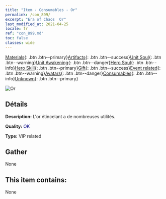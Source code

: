 ```yaml
---
title: "Item - Consumables - Or"
permalink: /con_899/
excerpt: "Era of Chaos  Or"
last_modified_at: 2021-04-25
locale: fr
ref: "con_899.md"
toc: false
classes: wide
---
```

 [Materials](/ItemsFR/){: .btn .btn--primary}[Artifacts](/ItemsFR/Artifacts/){: .btn .btn--success}[Unit Soul](/ItemsFR/UnitSoul/){: .btn .btn--warning}[Unit Awakening](/ItemsFR/UnitAwakening/){: .btn .btn--danger}[Hero Soul](/ItemsFR/HeroSoul/){: .btn .btn--info}[Hero Skill](/ItemsFR/HeroSkill/){: .btn .btn--primary}[Gift](/ItemsFR/Gift/){: .btn .btn--success}[Event related](/ItemsFR/Events/){: .btn .btn--warning}[Avatars](/ItemsFR/Avatars/){: .btn .btn--danger}[Consumables](/ItemsFR/Consumables/){: .btn .btn--info}[Unknown](/ItemsFR/Unknown/){: .btn .btn--primary}

 ![Or](/images/t/i_103.png)

## Détails
 **Description:** L'or étincelant a de nombreuses utilités.

 **Quality:** <span style="color: #000080">OK</span>

 **Type:** VIP related

## Gather

  None

## This item contains:

  None

